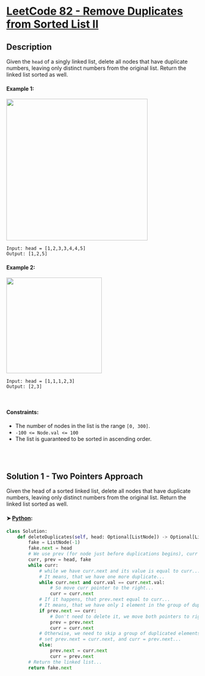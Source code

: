 
# [LeetCode 82 - Remove Duplicates from Sorted List II](https://leetcode.com/problems/remove-duplicates-from-sorted-list-ii/description/)


## Description

Given the `head` of a singly linked list, delete all nodes that have duplicate numbers, leaving only distinct numbers from the original list.
Return the linked list sorted as well.


#### Example 1:

<img alt="" src="https://assets.leetcode.com/uploads/2021/01/04/linkedlist1.jpg" style="width: 370px;" />

```
Input: head = [1,2,3,3,4,4,5]
Output: [1,2,5]
```

#### Example 2:

<img alt="" src="[https://assets.leetcode.com/uploads/2020/11/13/roate2.jpg](https://assets.leetcode.com/uploads/2021/01/04/linkedlist2.jpg)" style="width: 250px;" />

```
Input: head = [1,1,1,2,3]
Output: [2,3]
```

<br/>

#### Constraints:
  * The number of nodes in the list is the range `[0, 300]`.
  * `-100 <= Node.val <= 100`
  * The list is guaranteed to be sorted in ascending order.

<br/>


<br/>

## Solution 1 - Two Pointers Approach
Given the head of a sorted linked list, delete all nodes that have duplicate numbers, leaving only distinct numbers from the original list. 
Return the linked list sorted as well.

#### ➤ [Python](https://leetcode.com/problems/remove-duplicates-from-sorted-list-ii/solutions/2419088/very-easy-100-fully-explained-java-c-python-js-c-python3):
```python
class Solution:
    def deleteDuplicates(self, head: Optional[ListNode]) -> Optional[ListNode]:
        fake = ListNode(-1)
        fake.next = head
        # We use prev (for node just before duplications begins), curr (for the last node of the duplication group)...
        curr, prev = head, fake
        while curr:
            # while we have curr.next and its value is equal to curr...
            # It means, that we have one more duplicate...
            while curr.next and curr.val == curr.next.val:
                # So move curr pointer to the right...
                curr = curr.next
            # If it happens, that prev.next equal to curr...
            # It means, that we have only 1 element in the group of duplicated elements...
            if prev.next == curr:
                # Don't need to delete it, we move both pointers to right...
                prev = prev.next
                curr = curr.next
            # Otherwise, we need to skip a group of duplicated elements...
            # set prev.next = curr.next, and curr = prev.next...
            else:
                prev.next = curr.next
                curr = prev.next
        # Return the linked list...
        return fake.next
```

<br/>

<!-- end -->
